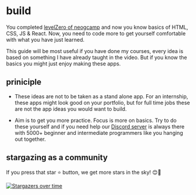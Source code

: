 # build

You completed [levelZero of neogcamp](https://neog.camp/guide) and now you know basics of HTML, CSS, JS & React. Now, you need to code more to get yourself comfortable with what you have just learned. 

This guide will be most useful if you have done my courses, every idea is based on something I have already taught in the video. But if you know the basics you might just enjoy making these apps. 

## priniciple

- These ideas are not to be taken as a stand alone app. For an internship, these apps might look good on your portfolio, but for full time jobs these are not the app ideas you would want to build. 

- Aim is to get you more practice. Focus is more on basics. Try to do these yourself and if you need help our [Discord server](https://bit.ly/tanaydiscrod) is always there with 5000+ beginner and intermediate programmers like you hanging out together. 

## stargazing as a community 

If you press that star ⭐ button, we get more stars in the sky! 😊🥳

[![Stargazers over time](https://starchart.cc/tanaypratap/build.svg)](https://starchart.cc/tanaypratap/build)
      
